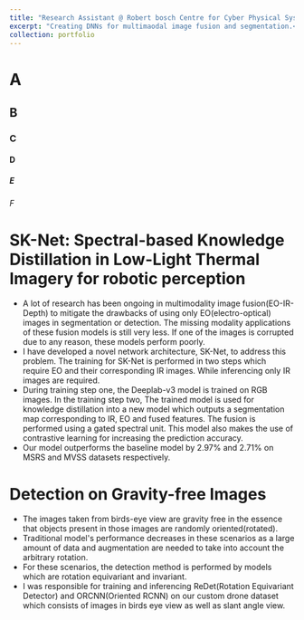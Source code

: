 ```yaml
---
title: "Research Assistant @ Robert bosch Centre for Cyber Physical Systems, IISC Bangalore"
excerpt: "Creating DNNs for multimaodal image fusion and segmentation.<br/>"
collection: portfolio
---
```

# A
## B
### C
#### D
##### E
###### F

SK-Net: Spectral-based Knowledge Distillation in Low-Light Thermal Imagery for robotic perception
========

* A lot of research has been ongoing in multimodality image fusion(EO-IR-Depth) to mitigate the drawbacks of using only EO(electro-optical) images in segmentation or detection. The missing modality applications of these fusion models is still very less. If one of the images is corrupted due to any reason, these models perform poorly.
* I have developed a novel network architecture, SK-Net, to address this problem. The training for SK-Net is performed in two steps which require EO and their corresponding IR images. While inferencing only IR images are required.
* During training step one, the Deeplab-v3 model is trained on RGB images. In the training step two, The trained model is used for knowledge distillation into a new model which outputs a segmentation map corresponding to IR, EO and fused features. The fusion is performed using a gated spectral unit. This model also makes the use of contrastive learning for increasing the prediction accuracy.
* Our model outperforms the baseline model by 2.97% and 2.71% on MSRS and MVSS datasets respectively.


Detection on Gravity-free Images
========

* The images taken from birds-eye view are gravity free in the essence that objects present in those images are randomly oriented(rotated).
* Traditional model's performance decreases in these scenarios as a large amount of data and augmentation are needed to take into account the arbitrary rotation.
* For these scenarios, the detection method is performed by models which are rotation equivariant and invariant.
* I was responsible for training and inferencing ReDet(Rotation Equivariant Detector) and ORCNN(Oriented RCNN) on our custom drone dataset which consists of images in birds eye view as well as slant angle view.